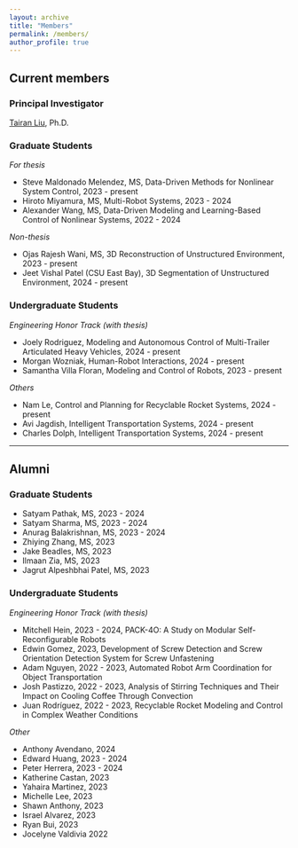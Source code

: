 ```yaml
---
layout: archive
title: "Members"
permalink: /members/
author_profile: true
---
```

## Current members

### Principal Investigator

[Tairan Liu](https://liutairan.github.io), Ph.D.

### Graduate Students

*For thesis*

* Steve Maldonado Melendez, MS, Data-Driven Methods for Nonlinear System Control, 2023 - present
* Hiroto Miyamura, MS, Multi-Robot Systems, 2023 - 2024
* Alexander Wang, MS, Data-Driven Modeling and Learning-Based Control of Nonlinear Systems, 2022 - 2024

*Non-thesis*

* Ojas Rajesh Wani, MS, 3D Reconstruction of Unstructured Environment, 2023 - present
* Jeet Vishal Patel (CSU East Bay), 3D Segmentation of Unstructured Environment, 2024 - present

### Undergraduate Students

*Engineering Honor Track (with thesis)*

* Joely Rodriguez, Modeling and Autonomous Control of Multi-Trailer Articulated Heavy Vehicles, 2024 - present
* Morgan Wozniak, Human-Robot Interactions, 2024 - present
* Samantha Villa Floran, Modeling and Control of Robots, 2023 - present

*Others*

* Nam Le, Control and Planning for Recyclable Rocket Systems, 2024 - present
* Avi Jagdish, Intelligent Transportation Systems, 2024 - present
* Charles Dolph, Intelligent Transportation Systems, 2024 - present

---

## Alumni

### Graduate Students

* Satyam Pathak, MS, 2023 - 2024
* Satyam Sharma, MS, 2023 - 2024
* Anurag Balakrishnan, MS, 2023 - 2024
* Zhiying Zhang, MS, 2023
* Jake Beadles, MS, 2023
* Ilmaan Zia, MS, 2023
* Jagrut Alpeshbhai Patel, MS, 2023

### Undergraduate Students
*Engineering Honor Track (with thesis)*
* Mitchell Hein, 2023 - 2024, PACK-4O: A Study on Modular Self-Reconfigurable Robots
* Edwin Gomez, 2023, Development of Screw Detection and Screw Orientation Detection System for Screw Unfastening
* Adam Nguyen, 2022 - 2023, Automated Robot Arm Coordination for Object Transportation
* Josh Pastizzo, 2022 - 2023, Analysis of Stirring Techniques and Their Impact on Cooling Coffee Through Convection
* Juan Rodríguez, 2022 - 2023, Recyclable Rocket Modeling and Control in Complex Weather Conditions

*Other*
* Anthony Avendano, 2024
* Edward Huang, 2023 - 2024
* Peter Herrera, 2023 - 2024
* Katherine Castan, 2023
* Yahaira Martinez, 2023 
* Michelle Lee, 2023
* Shawn Anthony, 2023 
* Israel Alvarez, 2023
* Ryan Bui, 2023
* Jocelyne Valdivia 2022
